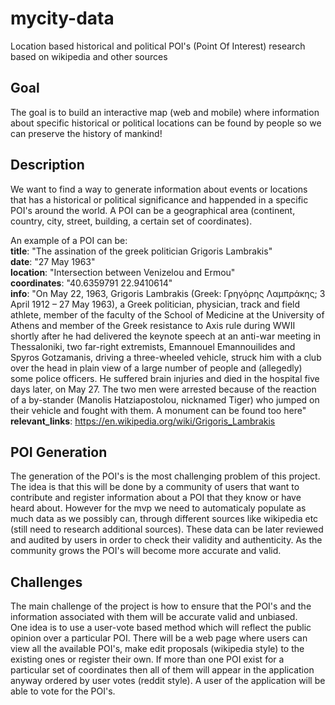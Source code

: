 # mycity-data
Location based historical and political POI's (Point Of Interest) research based on wikipedia and other sources

## Goal
The goal is to build an interactive map (web and mobile) where information about specific historical or political locations can be found by people so we can preserve the history of mankind!

## Description
We want to find a way to generate information about events or locations that has a historical or political significance and happended in a specific POI's around the world.
A POI can be a geographical area (continent, country, city, street, building, a certain set of coordinates).

An example of a POI can be:<br />
**title**: "The assination of the greek politician Grigoris Lambrakis"<br />
**date**: "27 May 1963"<br />
**location**: "Intersection between Venizelou and Ermou"<br />
**coordinates**: "40.6359791 22.9410614"<br />
**info**: "On May 22, 1963, Grigoris Lambrakis (Greek: Γρηγόρης Λαμπράκης; 3 April 1912 – 27 May 1963), a Greek politician, physician, track and field athlete, member of the faculty of the School of Medicine at the University of Athens and member of the Greek resistance to Axis rule during WWII shortly after he had delivered the keynote speech at an anti-war meeting in Thessaloniki, two far-right extremists, Emannouel Emannouilides and Spyros Gotzamanis, driving a three-wheeled vehicle, struck him with a club over the head in plain view of a large number of people and (allegedly) some police officers. He suffered brain injuries and died in the hospital five days later, on May 27. The two men were arrested because of the reaction of a by-stander (Manolis Hatziapostolou, nicknamed Tiger) who jumped on their vehicle and fought with them. A monument can be found too here"<br />
**relevant_links**: https://en.wikipedia.org/wiki/Grigoris_Lambrakis

## POI Generation
The generation of the POI's is the most challenging problem of this project. The idea is that this will be done by a community of users that want to contribute and register information about a POI that they know or have heard about. However for the mvp we need to automaticaly populate as much data as we possibly can, through different sources like wikipedia etc (still need to research additional sources). These data can be later reviewed and audited by users in order to check their validity and authenticity. As the community grows the POI's will become more accurate and valid. 


## Challenges
The main challenge of the project is how to ensure that the POI's and the information associated with them will be accurate valid and unbiased. <br />
One idea is to use a user-vote based method which will reflect the public opinion over a particular POI. There will be a web page where users can view all the available POI's, make edit proposals (wikipedia style) to the existing ones or register their own. If more than one POI exist for a particular set of coordinates then all of them will appear in the application anyway ordered by user votes (reddit style). A user of the application will be able to vote for the POI's.